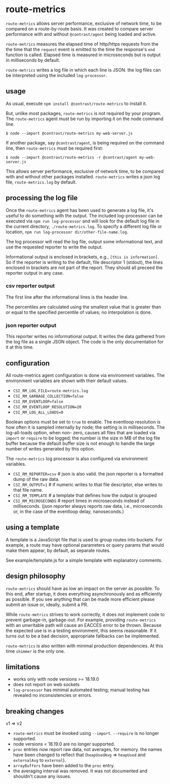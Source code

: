# route-metrics

`route-metrics` allows server performance, exclusive of network time,
to be compared on a route-by-route basis. It was created to compare server
performance with and without `@contrast/agent` being loaded and active.

`route-metrics` measures the elapsed time of http/https requests from the
the time that the `request` event is emitted to the time the response's
`end` function is called. Elapsed time is measured in microseconds but is
output in milliseconds by default.

`route-metrics` writes a log file in which each line is JSON. the log files
can be interpreted using the included `log-processor`.

## usage

As usual, execute `npm install @contrast/route-metrics` to install it.

But, unlike most packages, `route-metrics` is not required by your program.
The `route-metrics` agent must be run by importing it on the node command line.

```
$ node --import @contrast/route-metrics my-web-server.js
```

If another package, say `@contrast/agent`, is being required on the command
line, then `route-metrics` must be required first:

```
$ node --import @contrast/route-metrics -r @contrast/agent my-web-server.js
```

This allows server performance, exclusive of network time, to be compared
with and without other packages installed. `route-metrics` writes a json
log file, `route-metrics.log` by default.

## processing the log file

Once the `route-metrics` agent has been used to generate a log file, it's
useful to do something with the output. The included log-processor can be
executed via `npm run log-processor` and will look for the default log file
in the current directory, `./route-metrics.log`. To specify a different log
file or location, `npm run log-processor dir/other-file-name.log`.

The log processor will read the log file, output some informational text,
and use the requested reporter to write the output.

Informational output is enclosed in brackets, e.g., `[this is information]`. So
if the reporter is writing to the default, file descriptor 1 (stdout), the lines
enclosed in brackets are not part of the report. They should all preceed the
reporter output in any case.

### csv reporter output

The first line after the informational lines is the header line.

The percentiles are calculated using the smallest value that is greater than
or equal to the specified percentile of values; no interpolation is done.

### json reporter output

This reporter writes no informational output. It writes the data gathered from
the log file as a single JSON object. The code is the only documentation for it
at this time.

## configuration

All route-metrics agent configuration is done via environment variables. The environment variables
are shown with their default values.

- `CSI_RM_LOG_FILE=route-metrics.log`
- `CSI_RM_GARBAGE_COLLECTION=false`
- `CSI_RM_EVENTLOOP=false`
- `CSI_RM_EVENTLOOP_RESOLUTION=20`
- `CSI_RM_LOG_ALL_LOADS=0`

Boolean options must be set to `true` to enable. The eventloop resolution is how often it is
sampled internally by node; the setting is in milliseconds. The log-all-loads option, when non-
zero, causes all files that are loaded via `import` or `require` to be logged; the number is the
size in MB of the log file buffer because the default buffer size is not enough to handle the
large number of writes generated by this option.

The `route-metrics` log processor is also configured via environment variables.

- `CSI_RM_REPORTER=csv`   # json is also valid. the json reporter is a formatted dump of the raw data.
- `CSI_RM_OUTPUT=1`       # if numeric writes to that file descriptor, else writes to that file name.
- `CSI_RM_TEMPLATE`       # a template that defines how the output is grouped
- `CSI_RM_MICROSECONDS`   # report times in microseconds instead of milliseconds. (json reporter
always reports raw data, i.e., microseconds or, in the case of the eventloop delay, nanoseconds.)

## using a template

A template is a JavaScript file that is used to group routes into buckets. For
example, a route may have optional parameters or query params that would make
them appear, by default, as separate routes.

See example/template.js for a simple template with explanatory comments.

## design philosophy

`route-metrics` should have as low an impact on the server as possible. To this end, after startup,
it does everything asynchronously and as efficiently as possible. If you see anything that can be
made more efficient please submit an issue or, ideally, submit a PR.

While `route-metrics` strives to work correctly, it does not implement code to prevent garbage-in,
garbage-out. For example, providing `route-metrics` with an unwritable path will cause an EACCES
error to be thrown. Because the expected use is in a testing environment, this seems reasonable. If
it turns out to be a bad decision, appropriate fallbacks can be implemented.

`route-metrics` is also written with minimal production dependencies. At this time `shimmer` is the
only one.

## limitations

- works only with node versions >= 18.19.0
- does not report on web sockets
- `log-processor` has minimal automated testing; manual testing has revealed no inconsistencies
or errors.

## breaking changes

v1 => v2
- `route-metrics` must be invoked using `--import`. `--require` is no longer supported.
- node versions < 18.19.0 are no longer supported.
- `proc` entries now report raw data, not averages, for memory. the names have been
changed to reflect that (`heapUsedAvg` => `heapUsed` and `externalAvg` to `external`).
- `arrayBuffers` have been added to the `proc` entry.
- the averaging interval was removed. It was not documented and shouldn't cause any
issues.
